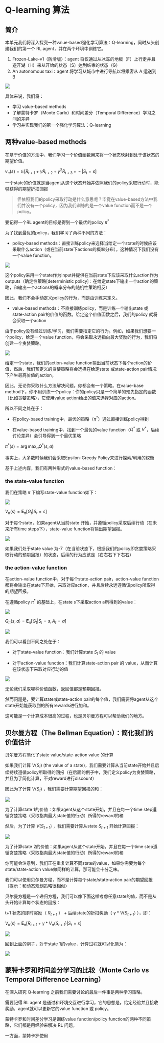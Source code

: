 # Q-learning 算法

## 简介

本单元我们将深入探究一种value-based强化学习算法：Q-learning，同时从头创建我们的第一个 RL agent，并在两个环境中训练它。

1. Frozen-Lake-v1（防滑版）：agent 将仅通过从冰冻的地板（F）上行走并且避开湖（H）来从开始的状态（S）达到结束的状态（G）
2. An autonomous taxi：agent 将学习从城市中进行导航以将乘客从 A 运送到 B

![](https://huggingface.co/datasets/huggingface-deep-rl-course/course-images/resolve/main/en/unit3/envs.gif)

具体来说，我们将：
- 学习 value-based methods
- 了解蒙特卡罗（Monte Carlo）和时间差分（Temporal Difference）学习之间的差异
- 学习并实现我们的第一个强化学习算法：Q-learning

## 两种value-based methods

在基于价值的方法中，我们学习一个价值函数用来将一个状态映射到处于该状态的期望价值。

$v_{\pi }(s)=\mathbb{E}[R_{t+1} + \gamma R_{t+2} + \gamma^2R_{t+3} + \cdots | S_t = s]$

一个state的价值就是当agent从这个状态开始并依照我们的policy采取行动时，能够获得的期望折扣回报

> 但依照我们的policy采取行动是什么意思呢？毕竟在value-based方法中我们并没有一个policy，因为我们训练的是一个value function而不是一个policy。

要记得一个RL agent的目标是得到一个最优的policy $`\pi^*`$

为了找到最优的policy，我们学习了两种不同的方法：

- policy-based methods：直接训练policy来选择当给定一个state的时候应该采取什么action（或在当前state下actions的概率分布）。这种情况下我们没有一个value function。

![](https://huggingface.co/datasets/huggingface-deep-rl-course/course-images/resolve/main/en/unit3/two-approaches-2.jpg)

这个policy采用一个state作为input并提供在当前state下应该采取什么action作为outputs（确定性策略[deterministic policy]：在给定state下输出一个action的策略，和输出一个actions的概率分布的随机性策略相反）

因此，我们不会手动定义policy的行为，而是由训练来定义。

- value-based methods：不直接训练policy，而是训练一个输出state 或 state-action pair的价值的函数。给定这个价值函数之后，我们的policy 就将会采取一个action

由于policy没有经过训练/学习，我们需要指定它的行为。例如，如果我们想要一个policy，给定一个value function，将会采取永远指向最大奖励的行为，我们将创建一个贪婪策略。

![](https://huggingface.co/datasets/huggingface-deep-rl-course/course-images/resolve/main/en/unit3/two-approaches-3.jpg)

给定一个state，我们的action-value function输出当前状态下每个action的价值，然后，我们预定义的贪婪策略将会选择在给定state 或state-action pair情况下产生最高价值的action。

因此，无论你采取什么方法解决问题，你都会有一个策略。在value-base method下，你不用训练一个policy：你的policy只是一个简单的预先指定的函数（比如贪婪策略），它使用value action给出的值来选择对应的action。

所以不同之处在于：

- 在policy-based training中，最优的策略（$`\pi^*`$）通过直接训练policy得到

- 在value-based training中，找到一个最优的value function（$`Q^*`$ 或 $`V^*`$，后续讨论差异）会引导得到一个最优策略

$`\pi^*(s) = \arg \max_a Q^*(s,a)`$

事实上，大多数时候我们会采取Epsilon-Greedy Policy来进行探索/利用的权衡

基于上述内容，我们有两种形式的value-based function：

### the state-value function

我们在策略 $\pi$ 下编写state-value function如下：

![](https://huggingface.co/datasets/huggingface-deep-rl-course/course-images/resolve/main/en/unit3/state-value-function-1.jpg)

$V_{\pi}(s) = \mathbf{E}_{\pi}[G_t|S_t=s]$

对于每个state，如果agent从当前state 开始，并遵循policy采取后续行动（在未来所有time steps下），state-value function将输出期望回报。

![](https://huggingface.co/datasets/huggingface-deep-rl-course/course-images/resolve/main/en/unit3/state-value-function-2.jpg)

如果我们处于state value 为-7（在当前状态下，根据我们的policy即贪婪策略采取行动的预期回报）的状态，后续的行为应该是（右右右下下右右）

### the action-value function

在action-value function中，对于每个state-action pair，action-value function都将会输出在state下开始，采取对应action，并且后续永远遵循该policy所取得的期望回报。

在遵循policy $`\pi^*`$ 的基础上，在state s下采取action a所得到的value：

![](https://huggingface.co/datasets/huggingface-deep-rl-course/course-images/resolve/main/en/unit3/action-state-value-function-1.jpg)

$Q_{\pi}(s,a) = \mathbf{E}_{\pi}[G_t|S_t=s, A_t=a]$

![](https://huggingface.co/datasets/huggingface-deep-rl-course/course-images/resolve/main/en/unit3/action-state-value-function-2.jpg)

我们可以看到不同之处在于：

- 对于state-value function：我们计算state $S_t$ 的 value

- 对于action-value function：我们计算state-action pair 的 value，从而计算在该状态下采取对应行动的值

![](https://huggingface.co/datasets/huggingface-deep-rl-course/course-images/resolve/main/en/unit3/two-types.jpg)

无论我们采取哪种价值函数，返回值都是预期回报。

然而问题是，要计算state或state-action pair的每个值，我们需要将agent从这个state开始能获取到的所有rewards进行加和。

这可能是一个计算成本很高的过程，也是贝尔曼方程可以帮助我们的地方。


## 贝尔曼方程（The Bellman Equation）：简化我们的价值估计

贝尔曼方程简化了state value/state-action value 的计算

如果我们计算 $V(S_t)$ (the value of a state)，我们需要计算从当前state开始并且后续持续遵循policy所取得的回报（在后面的例子中，我们定义policy为贪婪策略，并且为了简化计算，不对reward进行discount）

因此为了计算 $V(S_t)$ ，我们需要计算期望回报的和：

![](https://huggingface.co/datasets/huggingface-deep-rl-course/course-images/resolve/main/en/unit3/bellman2.jpg)

为了计算state 1的价值：如果agent从这个state开始，并且在每一个time step遵循贪婪策略（采取指向最大state值的行动）所得的reward的和

然后，为了计算 $V(S_{t+1})$ ，我们需要计算从state $S_{t+1}$ 开始计算回报：

![](https://huggingface.co/datasets/huggingface-deep-rl-course/course-images/resolve/main/en/unit3/bellman3.jpg)

为了计算state 2的价值：如果agent从这个state开始，并且在每一个time step遵循贪婪策略（采取指向最大state值的行动）所得的reward的和

你可能会注意到，我们正在重复计算不同state的value，如果你需要为每个state/state-action value做同样的计算，那可能会十分乏味。

我们可以使用贝尔曼方程，而不是计算每个state/state-action pair的期望回报（提示：和动态规划策略很相似）

贝尔曼方程是一个递归方程，我们可以像下面这样考虑任意state的值，而不是从头开始计算每个状态的回报：

t+1 状态的即时奖励（ $R_{t+1}$ ） + 后续state的折扣奖励（ $`\gamma * V(S_{t+1})`$ ），即：

$`V_{\pi}(s) = \mathbf{E}_{\pi}[R_{t+1} + \gamma * V_{\pi }(S_{t+1})|S_t=s]`$

![](https://huggingface.co/datasets/huggingface-deep-rl-course/course-images/resolve/main/en/unit3/bellman4.jpg)

回到上面的例子，对于state 1的value，计算过程就可以化简为：

![](https://huggingface.co/datasets/huggingface-deep-rl-course/course-images/resolve/main/en/unit3/bellman6.jpg)

## 蒙特卡罗和时间差分学习的比较（Monte Carlo vs Temporal Difference Learning）

在深入研究 Q-learning 之前我们需要讨论的最后一件事是两种学习策略。

需要记得 RL agent 是通过和环境交互进行学习，它的思想是，给定经验并且接收奖励，agent就可以更新它的value function 或 policy。

蒙特卡罗和时间差分学习是训练value function/policy function的两种不同策略，它们都是用经验来解决 RL 问题。

一方面，蒙特卡罗使用